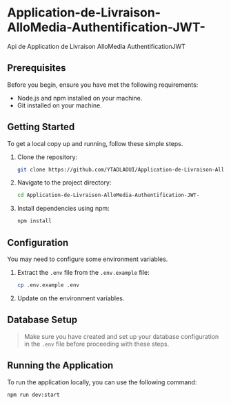 # Application-de-Livraison-AlloMedia-Authentification-JWT-
Api de Application de Livraison AlloMedia AuthentificationJWT

## Prerequisites
Before you begin, ensure you have met the following requirements:

- Node.js and npm installed on your machine.
- Git installed on your machine.

## Getting Started

To get a local copy up and running, follow these simple steps.

1. Clone the repository:
    ```bash
    git clone https://github.com/YTADLAOUI/Application-de-Livraison-AlloMedia-Authentification-JWT-.git
    ```
2. Navigate to the project directory:
   ```bash
   cd Application-de-Livraison-AlloMedia-Authentification-JWT-
   ```
3. Install dependencies using npm:
    ```bash
    npm install
    ```

## Configuration

You may need to configure some environment variables.

1. Extract the `.env` file from the `.env.example` file:
   ```bash
   cp .env.example .env
   ```
2. Update on the environment variables.
   
## Database Setup

> Make sure you have created and set up your database configuration in the `.env` file before proceeding with these steps.

## Running the Application

To run the application locally, you can use the following command:

```bash
npm run dev:start 
```
